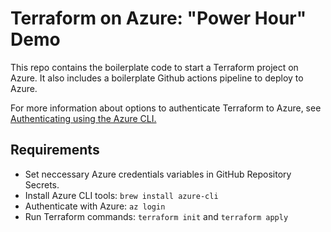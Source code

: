 # Terraform on Azure: "Power Hour" Demo
This repo contains the boilerplate code to start a Terraform project on Azure.
It also includes a boilerplate Github actions pipeline to deploy to Azure.  

For more information about options to authenticate Terraform to Azure, see 
[Authenticating using the Azure CLI.](https://registry.terraform.io/providers/hashicorp/azuread/latest/docs/guides/azure_cli)

## Requirements
* Set neccessary Azure credentials variables in GitHub Repository Secrets.
* Install Azure CLI tools: `brew install azure-cli`
* Authenticate with Azure: `az login`
* Run Terraform commands: `terraform init` and `terraform apply`
